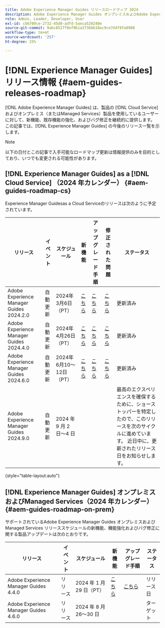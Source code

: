 ```yaml
---
title: Adobe Experience Manager Guides リリースロードマップ 2024
description: Adobe Experience Manager Guides オンプレミスおよびAdobe Experience Manager Guidesas a Cloud Serviceのライブリリースおよび今後のリリースについて説明します
role: Admin, Leader, Developer, User
exl-id: cb6709ce-2732-45d0-adfd-5aeca520240e
source-git-commit: 9abc8527f0ef9b1a373bbb10ac9ce7d4f9fa0980
workflow-type: tm+mt
source-wordcount: '257'
ht-degree: 25%

---
```


# [!DNL Experience Manager Guides] リリース情報 {#aem-guides-releases-roadmap}

[!DNL Adobe Experience Manager Guides] は、製品の [!DNL Cloud Service] およびオンプレミス（またはManaged Services）製品を使用しているユーザーに対して、新機能、既存機能の強化、およびバグ修正を継続的に提供します。 この記事では、[!DNL Experience Manager Guides] の今後のリリース一覧を示します。

>[!NOTE]
>
>以下の日付とこの記事で入手可能なロードマップ更新は情報提供のみを目的としており、いつでも変更される可能性があります。

## [!DNL Experience Manager Guides] as a [!DNL Cloud Service] （2024 年カレンダー） {#aem-guides-roadmap-cs}

Experience Manager Guidesas a Cloud Serviceのリリースは次のように予定されています。

| リリース | イベント | スケジュール | 新機能 | アップグレード手順 | 修正された問題 | ステータス |
|---|---|---|---|---|---|---|
| Adobe Experience Manager Guides 2024.2.0 | 自動更新 | 2024年3月6日（PT） | [ こちら ](whats-new-2024-2-0.md) | [ こちら ](upgrade-instructions-2024-2-0.md) | [ こちら ](fixed-issues-2024-2-0.md) | 更新済み |
| Adobe Experience Manager Guides 2024.4.0 | 自動更新 | 2024年4月26日（PT） | [ こちら ](whats-new-2024-04-0.md) | [ こちら ](upgrade-instructions-2024-04-0.md) | [ こちら ](fixed-issues-2024-04-0.md) | 更新済み |
| Adobe Experience Manager Guides 2024.6.0 | 自動更新 | 2024年6月10～12日（PT） | [ こちら ](whats-new-2024-06-0.md) | [ こちら ](upgrade-instructions-2024-06-0.md) | [ こちら ](fixed-issues-2024-06-0.md) | 更新済み |
| Adobe Experience Manager Guides 2024.9.0 | 自動更新 | 2024 年 9 月 2 日～4 日 |  |  |  | 最高のエクスペリエンスを確保するために、ショーストッパーを特定したので、このリリースを次のサイクルに進めています。 近日中に、更新されたリリース日をお知らせします。 |

{style="table-layout:auto"}

## [!DNL Experience Manager Guides] オンプレミスおよびManaged Services（2024 年カレンダー） {#aem-guides-roadmap-on-prem}

サポートされているAdobe Experience Manager Guides オンプレミスおよびManaged Services リリーススケジュールの新機能、機能強化およびバグ修正に関する製品アップデートは次のとおりです。

| リリース | イベント | スケジュール | 新機能 | アップグレード手順 | ステータス |
|---|---|---|---|---|---|
| Adobe Experience Manager Guides 4.4.0 | リリース | 2024 年 1 月 29 日（PT） | [ こちら ](whats-new-4-4.md) | [ こちら ](upgrade-instructions-4-4.md) | リリース日 |
| Adobe Experience Manager Guides 4.6.0 | リリース | 2024 年 8 月 26～30 日 |  |  | ターゲット |
